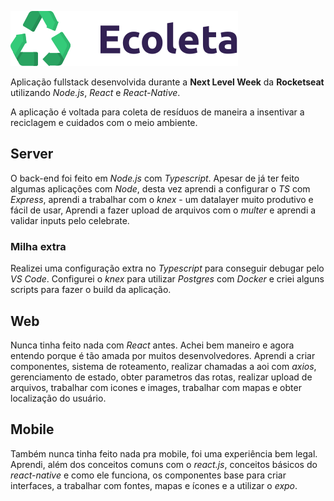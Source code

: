 ![logo](./web/src/assets/logo.svg)

Aplicação fullstack desenvolvida durante a **Next Level Week** da **Rocketseat** utilizando _Node.js_, _React_ e _React-Native_.

A aplicação é voltada para coleta de resíduos de maneira a insentivar a reciclagem e cuidados com o meio ambiente.

## Server

O back-end foi feito em _Node.js_ com _Typescript_. Apesar de já ter feito algumas aplicações com _Node_, desta vez aprendi a configurar o _TS_ com _Express_, aprendi a trabalhar com o _knex_ - um datalayer muito produtivo e fácil de usar, Aprendi a fazer upload de arquivos com o _multer_ e aprendi a validar inputs pelo celebrate.

### Milha extra

Realizei uma configuração extra no _Typescript_ para conseguir debugar pelo _VS Code_. Configurei o _knex_ para utilizar _Postgres_ com _Docker_ e criei alguns scripts para fazer o build da aplicação.

## Web

Nunca tinha feito nada com _React_ antes. Achei bem maneiro e agora entendo porque é tão amada por muitos desenvolvedores. Aprendi a criar componentes, sistema de roteamento, realizar chamadas a aoi com _axios_, gerenciamento de estado, obter parametros das rotas, realizar upload de arquivos, trabalhar com icones e images, trabalhar com mapas e obter localização do usuário.

## Mobile

Também nunca tinha feito nada pra mobile, foi uma experiência bem legal. Aprendi, além dos conceitos comuns com o _react.js_, conceitos básicos do _react-native_ e como ele funciona, os componentes base para criar interfaces, a trabalhar com fontes, mapas e ícones e a utilizar o _expo_.
